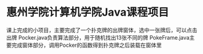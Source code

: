 # 惠州学院计算机学院Java课程项目
课上完成的小项目，主要完成了一个扑克牌的出牌窗体，选中一张牌后，可以点击出牌
Pocker.java负责算法部分，用于随机找出13张不同的牌
PokeFrame.java主要完成窗体部分，调用Pocker的函数得到扑克牌之后装载在窗体里

